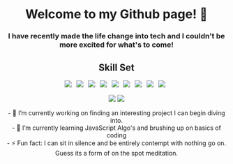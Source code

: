 <h1 align="center">
Welcome to my Github page! 👋
</h1>
<h3 align="center">
I have recently made the life change into tech and I couldn't be more excited for what's to come!
</br>
</h3>

<h2 align="center">
Skill Set
</h2>

<p align="center">
<a href="https://id.heroku.com/login"><img src="https://img.shields.io/badge/heroku-434292?style=flat-square&labelColor=434292&logo=Heroku&logoColor=#430098" /></a>&ensp;
<a href="https://nodejs.org/en/"><img src="https://img.shields.io/badge/Node.js-233056?style=flat-square&labelColor=233056&logo=node.js&logoColor=#339933" /></a>&ensp;
<a href="https://www.npmjs.com/"><img src="https://img.shields.io/badge/npm-CB3837?style=flat-square&labelColor=white&logo=npm&logoColor=CB3837" /></a>&ensp;
<a href="https://expressjs.com/"><img src="https://img.shields.io/badge/Express.js-white?style=flat-square&labelColor=black&logo=express&logoColor=#000000" /></a>&ensp;
<a href="https://sequelize.org/"><img src="https://img.shields.io/badge/Sequelize-white?style=flat-square&logo=sequelize&logoColor=52B0E7" /></a>&ensp;
<a href="https://www.mysql.com/"><img src="https://img.shields.io/badge/MySQL-orange?style=flat-square&labelColor=white&logo=mysql&logoColor=#4479A1" /></a>&ensp;
<a href="https://insomnia.rest/"><img src="https://img.shields.io/badge/Insomnia-black?style=flat-square&logo=insomnia&logoColor=4000BF" /></a>&ensp;
<a href="https://reactjs.org/"><img src="https://img.shields.io/badge/React-blue?style=flat-square&logo=react&logoColor=4000BF" /></a>&ensp;
<a href="https://getbootstrap.com/"><img src="https://img.shields.io/badge/Bootstrap-white?style=flat-square&logo=bootstrap&logoColor=4000BF" /></a>&ensp;
</p>


<p align="center">
<img src="https://github-readme-stats.vercel.app/api/top-langs/?username=JoDamaso&layout=compact&theme=tokyonight">
<img src="https://github-readme-stats.vercel.app/api?username=JoDamaso&show_icons=true&theme=tokyonight&hide=stars">

<p align="center">
- 🔭 I’m currently working on finding an interesting project I can begin diving into.
<br>
- 🌱 I’m currently learning JavaScript Algo's and brushing up on basics of coding
<br>
- ⚡ Fun fact: I can sit in silence and be entirely contempt with nothing go on. Guess its a form of on the spot meditation. 
